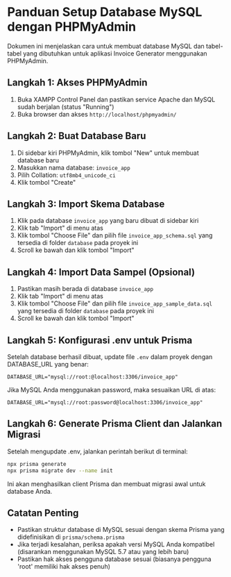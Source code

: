 # Panduan Setup Database MySQL dengan PHPMyAdmin

Dokumen ini menjelaskan cara untuk membuat database MySQL dan tabel-tabel yang dibutuhkan untuk aplikasi Invoice Generator menggunakan PHPMyAdmin.

## Langkah 1: Akses PHPMyAdmin

1. Buka XAMPP Control Panel dan pastikan service Apache dan MySQL sudah berjalan (status "Running")
2. Buka browser dan akses `http://localhost/phpmyadmin/`

## Langkah 2: Buat Database Baru

1. Di sidebar kiri PHPMyAdmin, klik tombol "New" untuk membuat database baru
2. Masukkan nama database: `invoice_app`
3. Pilih Collation: `utf8mb4_unicode_ci`
4. Klik tombol "Create"

## Langkah 3: Import Skema Database

1. Klik pada database `invoice_app` yang baru dibuat di sidebar kiri
2. Klik tab "Import" di menu atas
3. Klik tombol "Choose File" dan pilih file `invoice_app_schema.sql` yang tersedia di folder `database` pada proyek ini
4. Scroll ke bawah dan klik tombol "Import"

## Langkah 4: Import Data Sampel (Opsional)

1. Pastikan masih berada di database `invoice_app`
2. Klik tab "Import" di menu atas
3. Klik tombol "Choose File" dan pilih file `invoice_app_sample_data.sql` yang tersedia di folder `database` pada proyek ini
4. Scroll ke bawah dan klik tombol "Import"

## Langkah 5: Konfigurasi .env untuk Prisma

Setelah database berhasil dibuat, update file `.env` dalam proyek dengan DATABASE_URL yang benar:

```
DATABASE_URL="mysql://root:@localhost:3306/invoice_app"
```

Jika MySQL Anda menggunakan password, maka sesuaikan URL di atas:

```
DATABASE_URL="mysql://root:password@localhost:3306/invoice_app"
```

## Langkah 6: Generate Prisma Client dan Jalankan Migrasi

Setelah mengupdate .env, jalankan perintah berikut di terminal:

```bash
npx prisma generate
npx prisma migrate dev --name init
```

Ini akan menghasilkan client Prisma dan membuat migrasi awal untuk database Anda.

## Catatan Penting

- Pastikan struktur database di MySQL sesuai dengan skema Prisma yang didefinisikan di `prisma/schema.prisma`
- Jika terjadi kesalahan, periksa apakah versi MySQL Anda kompatibel (disarankan menggunakan MySQL 5.7 atau yang lebih baru)
- Pastikan hak akses pengguna database sesuai (biasanya pengguna 'root' memiliki hak akses penuh)
